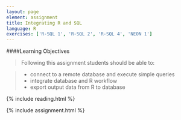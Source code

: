 ```yaml
---
layout: page
element: assignment
title: Integrating R and SQL
language: R
exercises: ['R-SQL 1', 'R-SQL 2', 'R-SQL 4', 'NEON 1']
---
```


####Learning Objectives

> Following this assignment students should be able to:

> - connect to a remote database and execute simple queries
> - integrate database and R workflow
> - export output data from R to database

{% include reading.html %}

{% include assignment.html %}
